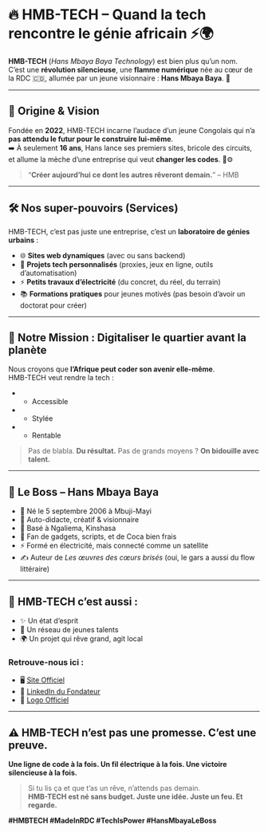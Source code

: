# 🔥 HMB-TECH – Quand la tech rencontre le génie africain ⚡🌍

**HMB-TECH** (*Hans Mbaya Baya Technology*) est bien plus qu’un nom.  
C’est une **révolution silencieuse**, une **flamme numérique** née au cœur de la RDC 🇨🇩, allumée par un jeune visionnaire : **Hans Mbaya Baya**. 🚀

---

## 📜 Origine & Vision

Fondée en **2022**, HMB-TECH incarne l’audace d’un jeune Congolais qui n’a **pas attendu le futur pour le construire lui-même**.  
➡️ À seulement **16 ans**, Hans lance ses premiers sites, bricole des circuits, et allume la mèche d’une entreprise qui veut **changer les codes**. 🧠⚙️

> “**Créer aujourd’hui ce dont les autres rêveront demain.**” – HMB

---

## 🛠️ Nos super-pouvoirs (Services)

HMB-TECH, c’est pas juste une entreprise, c’est un **laboratoire de génies urbains** :

- 🌐 **Sites web dynamiques** (avec ou sans backend)
- 🧰 **Projets tech personnalisés** (proxies, jeux en ligne, outils d’automatisation)
- ⚡ **Petits travaux d’électricité** (du concret, du réel, du terrain)
- 📚 **Formations pratiques** pour jeunes motivés (pas besoin d’avoir un doctorat pour créer)

---

## 🎯 Notre Mission : **Digitaliser le quartier avant la planète**  

Nous croyons que **l’Afrique peut coder son avenir elle-même**.  
HMB-TECH veut rendre la tech :

- + Accessible  
- + Stylée  
- + Rentable  

> Pas de blabla. **Du résultat.** Pas de grands moyens ? **On bidouille avec talent.**

---

## 🧠 Le Boss – Hans Mbaya Baya

- 👶 Né le 5 septembre 2006 à Mbuji-Mayi  
- 🧠 Auto-didacte, créatif & visionnaire  
- 📍 Basé à Ngaliema, Kinshasa  
- 📲 Fan de gadgets, scripts, et de Coca bien frais  
- ⚡ Formé en électricité, mais connecté comme un satellite  
- ✍️ Auteur de *Les œuvres des cœurs brisés* (oui, le gars a aussi du flow littéraire)

---

## 🔗 HMB-TECH c’est aussi :

- ✨ Un état d’esprit  
- 🧩 Un réseau de jeunes talents  
- 🌍 Un projet qui rêve grand, agit local

### Retrouve-nous ici :

- 🖥️ [Site Officiel](http://hmb-tech-x.pages.dev)  
- 👔 [LinkedIn du Fondateur](https://cd.linkedin.com/in/hans-mbaya)  
- 🎨 [Logo Officiel](https://fr.m.wikipedia.org/wiki/Fichier:HMB-TECH_LOGO.svg)

---

## ⚠️ HMB-TECH n’est pas une promesse. C’est une preuve.  
**Une ligne de code à la fois. Un fil électrique à la fois. Une victoire silencieuse à la fois.**

> Si tu lis ça et que t’as un rêve, n’attends pas demain.  
> **HMB-TECH est né sans budget. Juste une idée. Juste un feu. Et regarde.**

**#HMBTECH #MadeInRDC #TechIsPower #HansMbayaLeBoss**
